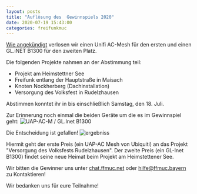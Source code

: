 ```yaml
---
layout: posts
title: "Auflösung des  Gewinnspiels 2020"
date: 2020-07-19 15:43:00
categories: freifunkmuc
---
```


[Wie angekündigt](/freifunkmuc/2020/02/28/gewinnspiel/) verlosen wir einen Unifi AC-Mesh für den ersten und einen GL.iNET B1300 für den zweiten Platz.

Die folgenden Projekte nahmen an der Abstimmung teil:

- Projekt am Heimstettner See
- Freifunk entlang der Hauptstraße in Maisach
- Knoten Nockherberg (Dachinstallation)
- Versorgung des Volksfest in Rudelzhausen

Abstimmen konntet ihr in bis einschließlich Samstag, den 18. Juli.

Zur Erinnerung noch einmal die beiden Geräte um die es im Gewinnspiel geht:
![UAP-AC-M / GL.Inet B1300](/assets/posts/2020-gewinnspiel.jpg)

Die Entscheidung ist gefallen!
![ergebniss](/assets/posts/2020-gewinnspiel-aufloesung.png)

Hiermit geht der erste Preis (ein UAP-AC Mesh von Ubiquiti) an das Projekt "Versorgung des Volksfests Rudelzhausen".
Der zweite Preis (ein GL-Inet B1300) findet seine neue Heimat beim Projekt am Heimstettener See.

Wir bitten die Gewinner uns unter [chat.ffmuc.net](https://chat.ffmuc.net/) oder hilfe@ffmuc.bayern zu Kontaktieren!

Wir bedanken uns für eure Teilnahme!
